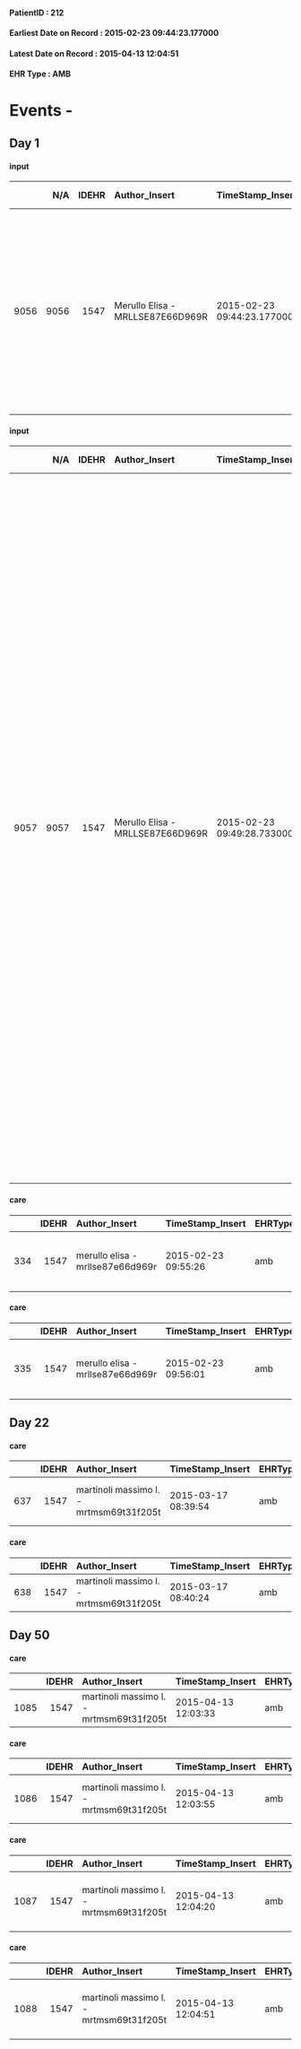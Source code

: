 
#### PatientID : 212
#### Earliest Date on Record : 2015-02-23 09:44:23.177000
#### Latest Date on Record : 2015-04-13 12:04:51
#### EHR Type : AMB

# Events - 

## Day 1

#### input
|      |    N/A |   IDEHR | Author_Insert                    | TimeStamp_Insert           | EHRType   |   PatientID |   IDDigitalSignDocument | persone_vicine   |   Unnamed: 0_x.1 |   IDANAMNESI_SOCIALE | Patient   | FamigliaAltro   | Paziente_T   | FamigliaAltro_T   |   Non_Rilevabile_x.1 | Note_Non_Rilevabile_x.1   | opt_Problemi   | Note_I                                                                                                                                                  | ds_note_timori                                                      | chk_contr_sintomi   | opt_paziente_a   | opt_famiglia_a   | opt_adeguatezza   | ds_note_ad                                                                                                                                                                                                      | opt_paziente_solo   | ds_note_con                          | opt_presente_assente   | Presenza_minori   | Caregiver_principale   | opt_necessario   | opt_presente   | opt_risorse_ec   | opt_paziente_psi   | opt_Ins_vol   | ds_note_prio                                                                                                                                                             | opt_inv_civile            | Needs     | Domestic partnership   | opt_disponibilita_f   | opt_famiglia_psi   |
|-----:|-------:|--------:|:---------------------------------|:---------------------------|:----------|------------:|------------------------:|:-----------------|-----------------:|---------------------:|:----------|:----------------|:-------------|:------------------|---------------------:|:--------------------------|:---------------|:--------------------------------------------------------------------------------------------------------------------------------------------------------|:--------------------------------------------------------------------|:--------------------|:-----------------|:-----------------|:------------------|:----------------------------------------------------------------------------------------------------------------------------------------------------------------------------------------------------------------|:--------------------|:-------------------------------------|:-----------------------|:------------------|:-----------------------|:-----------------|:---------------|:-----------------|:-------------------|:--------------|:-------------------------------------------------------------------------------------------------------------------------------------------------------------------------|:--------------------------|:----------|:-----------------------|:----------------------|:-------------------|
| 9056 |   9056 |    1547 | Merullo Elisa - MRLLSE87E66D969R | 2015-02-23 09:44:23.177000 | AMB       |         212 |                   22737 | N/A              |              355 |                  223 | No#0      | Si#1            | No#0         | Si#1              |                    0 | NR                        | Si#1           | Il pz non sa nulla della sua situazione clinica e non sa della terminalit√†. Figlia centrata e consapevole. Coniuge del pz √® stata informata di tutto. | La figlia vorrebbe il controllo dei sintomi e che il pz non soffra. | controllo sintomi#0 | Indefinite#2     | Congruenti#1     | Da valutare#2     | Sono da valutare le risorse: la figlia √® disponibile nelle ore diurne ma comincia ad essere in sovraccarico assistenziale. Non ci sono per√≤ altri aiuti: non √® presente una rete amicale o un buon vicinato. | No#0                | Il pz vive con la coniuge di 83 anni | Presente#1             | No#0              | Figlia e coniuge       | Si#1             | No#0           | Adeguate#1       | No#0               | No#0          | Il bisogno espresso √® a livello clinico/assistenziale. Spiegato il senso delle cure palliative. La figlia sembra compliante rispetto ad un percorso di cure palliative. | in fase di accertamento#2 | Clinici#0 | Coniuge/Convivente#0   | No#0                  | No#0               |

#### input
|      |    N/A |   IDEHR | Author_Insert                    | TimeStamp_Insert           | EHRType   |   PatientID |   IDDigitalSignDocument | persone_vicine   |   Unnamed: 0_x.1 |   IDANAMNESI_SOCIALE | Patient   | FamigliaAltro   | Paziente_T   | FamigliaAltro_T   |   Non_Rilevabile_x.1 | Note_Non_Rilevabile_x.1   | opt_Problemi   | Note_I                                                                                                                                                  | ds_note_timori                                                      | chk_contr_sintomi   | opt_paziente_a   | opt_famiglia_a   | opt_adeguatezza   | ds_note_ad                                                                                                                                                                                                      | opt_paziente_solo   | ds_note_con                                                                                                                                                                                                                                                                                                                                                                                                                                                                                                                                                                                                                                                                                                   | opt_presente_assente   | Presenza_minori   | Caregiver_principale   | opt_necessario   | opt_presente   | opt_risorse_ec   | opt_paziente_psi   | opt_Ins_vol   | ds_note_prio                                                                                                                                                             | opt_inv_civile            | Needs     | Domestic partnership   | opt_disponibilita_f   | opt_famiglia_psi   |
|-----:|-------:|--------:|:---------------------------------|:---------------------------|:----------|------------:|------------------------:|:-----------------|-----------------:|---------------------:|:----------|:----------------|:-------------|:------------------|---------------------:|:--------------------------|:---------------|:--------------------------------------------------------------------------------------------------------------------------------------------------------|:--------------------------------------------------------------------|:--------------------|:-----------------|:-----------------|:------------------|:----------------------------------------------------------------------------------------------------------------------------------------------------------------------------------------------------------------|:--------------------|:--------------------------------------------------------------------------------------------------------------------------------------------------------------------------------------------------------------------------------------------------------------------------------------------------------------------------------------------------------------------------------------------------------------------------------------------------------------------------------------------------------------------------------------------------------------------------------------------------------------------------------------------------------------------------------------------------------------|:-----------------------|:------------------|:-----------------------|:-----------------|:---------------|:-----------------|:-------------------|:--------------|:-------------------------------------------------------------------------------------------------------------------------------------------------------------------------|:--------------------------|:----------|:-----------------------|:----------------------|:-------------------|
| 9057 |   9057 |    1547 | Merullo Elisa - MRLLSE87E66D969R | 2015-02-23 09:49:28.733000 | AMB       |         212 |                   22738 | N/A              |              356 |                  224 | No#0      | Si#1            | No#0         | Si#1              |                    0 | NR                        | Si#1           | Il pz non sa nulla della sua situazione clinica e non sa della terminalit√†. Figlia centrata e consapevole. Coniuge del pz √® stata informata di tutto. | La figlia vorrebbe il controllo dei sintomi e che il pz non soffra. | controllo sintomi#0 | Indefinite#2     | Congruenti#1     | Da valutare#2     | Sono da valutare le risorse: la figlia √® disponibile nelle ore diurne ma comincia ad essere in sovraccarico assistenziale. Non ci sono per√≤ altri aiuti: non √® presente una rete amicale o un buon vicinato. | No#0                | Il pz vive con la coniuge di 83 anni. La coniuge √® stata ricoverata ad luglio/agosto 2014 per polmone perforato a causa di una costola rotta e solo ora si sta riprendendo (la coniuge ha l'ossigeno durante la notte). Chi gestisce l'intera assistenza oltre alla coniuge √® la figlia che non lavora e durante il giorno √® presso il domicilio dei genitori. C'√® un'altra figlia che vive ad Opera ed √® disponibile nelle ore notturne (durante il giorno non √® disponibile per motivi di lavoro). Le figlie hanno proposto la badante ma la coniuge del pz non vuole nessun estraneo in casa. Figlia centrata e consapevole del fine vita. pz NON sa nulla della diagnosi e della prognosi infausta. | Presente#1             | No#0              | Figlia e coniuge       | Si#1             | No#0           | Adeguate#1       | No#0               | No#0          | Il bisogno espresso √® a livello clinico/assistenziale. Spiegato il senso delle cure palliative. La figlia sembra compliante rispetto ad un percorso di cure palliative. | in fase di accertamento#2 | Clinici#0 | Coniuge/Convivente#0   | No#0                  | No#0               |

#### care
|     |   IDEHR | Author_Insert                    | TimeStamp_Insert    | EHRType   |   PatientID |   IDGESTIONE_AUSILI |   ds_ncons |   ds_nbolla | dt_consegna         |   opt_annulla_consegna | dt_Ric_consegna     | dt_ric_cons_forn    | opt_ausilio                             |
|----:|--------:|:---------------------------------|:--------------------|:----------|------------:|--------------------:|-----------:|------------:|:--------------------|-----------------------:|:--------------------|:--------------------|:----------------------------------------|
| 334 |    1547 | merullo elisa - mrllse87e66d969r | 2015-02-23 09:55:26 | amb       |         212 |                 176 |      24523 |          95 | 2015-01-28 00:00:00 |                      0 | 2015-01-27 00:00:00 | 2015-01-27 00:00:00 | antid air mattress with compressor # 16 |

#### care
|     |   IDEHR | Author_Insert                    | TimeStamp_Insert    | EHRType   |   PatientID |   IDGESTIONE_AUSILI |   ds_ncons |   ds_nbolla | dt_consegna         |   opt_annulla_consegna | dt_Ric_consegna     | dt_ric_cons_forn    | opt_ausilio                                     |
|----:|--------:|:---------------------------------|:--------------------|:----------|------------:|--------------------:|-----------:|------------:|:--------------------|-----------------------:|:--------------------|:--------------------|:------------------------------------------------|
| 335 |    1547 | merullo elisa - mrllse87e66d969r | 2015-02-23 09:56:01 | amb       |         212 |                 177 |      24523 |          95 | 2015-01-28 00:00:00 |                      0 | 2015-01-27 00:00:00 | 2015-01-27 00:00:00 | electronic articulated bed with side rails # 14 |


## Day 22

#### care
|     |   IDEHR | Author_Insert                           | TimeStamp_Insert    | EHRType   |   PatientID |   IDGESTIONE_AUSILI |   ds_ncons |   opt_annulla_consegna | dt_Ric_consegna     | dt_ric_cons_forn    | opt_ausilio                    |
|----:|--------:|:----------------------------------------|:--------------------|:----------|------------:|--------------------:|-----------:|-----------------------:|:--------------------|:--------------------|:-------------------------------|
| 637 |    1547 | martinoli massimo l. - mrtmsm69t31f205t | 2015-03-17 08:39:54 | amb       |         212 |                 480 |      24839 |                      0 | 2015-03-16 00:00:00 | 2015-03-16 00:00:00 | decubitus cushion silicone # 9 |

#### care
|     |   IDEHR | Author_Insert                           | TimeStamp_Insert    | EHRType   |   PatientID |   IDGESTIONE_AUSILI |   ds_ncons |   opt_annulla_consegna | dt_Ric_consegna     | dt_ric_cons_forn    | opt_ausilio            |
|----:|--------:|:----------------------------------------|:--------------------|:----------|------------:|--------------------:|-----------:|-----------------------:|:--------------------|:--------------------|:-----------------------|
| 638 |    1547 | martinoli massimo l. - mrtmsm69t31f205t | 2015-03-17 08:40:24 | amb       |         212 |                 481 |      24839 |                      0 | 2015-03-16 00:00:00 | 2015-03-16 00:00:00 | comfortable chair # 21 |


## Day 50

#### care
|      |   IDEHR | Author_Insert                           | TimeStamp_Insert    | EHRType   |   PatientID |   IDGESTIONE_AUSILI |   ds_ncons |   ds_nritiro |   opt_annulla_consegna | dt_Ric_consegna     | dt_ric_cons_forn    | dt_ric_ritiro       | dt_ric_ritiro_forn   | opt_ausilio            |
|-----:|--------:|:----------------------------------------|:--------------------|:----------|------------:|--------------------:|-----------:|-------------:|-----------------------:|:--------------------|:--------------------|:--------------------|:---------------------|:-----------------------|
| 1085 |    1547 | martinoli massimo l. - mrtmsm69t31f205t | 2015-04-13 12:03:33 | amb       |         212 |                 928 |      24839 |        25035 |                      0 | 2015-03-16 00:00:00 | 2015-03-16 00:00:00 | 2015-04-13 00:00:00 | 2015-04-13 00:00:00  | comfortable chair # 21 |

#### care
|      |   IDEHR | Author_Insert                           | TimeStamp_Insert    | EHRType   |   PatientID |   IDGESTIONE_AUSILI |   ds_ncons |   ds_nritiro |   opt_annulla_consegna | dt_Ric_consegna     | dt_ric_cons_forn    | dt_ric_ritiro       | dt_ric_ritiro_forn   | opt_ausilio                    |
|-----:|--------:|:----------------------------------------|:--------------------|:----------|------------:|--------------------:|-----------:|-------------:|-----------------------:|:--------------------|:--------------------|:--------------------|:---------------------|:-------------------------------|
| 1086 |    1547 | martinoli massimo l. - mrtmsm69t31f205t | 2015-04-13 12:03:55 | amb       |         212 |                 929 |      24839 |        25035 |                      0 | 2015-03-16 00:00:00 | 2015-03-16 00:00:00 | 2015-04-13 00:00:00 | 2015-04-13 00:00:00  | decubitus cushion silicone # 9 |

#### care
|      |   IDEHR | Author_Insert                           | TimeStamp_Insert    | EHRType   |   PatientID |   IDGESTIONE_AUSILI |   ds_ncons |   ds_nbolla | dt_consegna         |   ds_nritiro |   opt_annulla_consegna | dt_Ric_consegna     | dt_ric_cons_forn    | dt_ric_ritiro       | dt_ric_ritiro_forn   | opt_ausilio                                     |
|-----:|--------:|:----------------------------------------|:--------------------|:----------|------------:|--------------------:|-----------:|------------:|:--------------------|-------------:|-----------------------:|:--------------------|:--------------------|:--------------------|:---------------------|:------------------------------------------------|
| 1087 |    1547 | martinoli massimo l. - mrtmsm69t31f205t | 2015-04-13 12:04:20 | amb       |         212 |                 930 |      24523 |          95 | 2015-01-28 00:00:00 |        25035 |                      0 | 2015-01-27 00:00:00 | 2015-01-27 00:00:00 | 2015-04-13 00:00:00 | 2015-04-13 00:00:00  | electronic articulated bed with side rails # 14 |

#### care
|      |   IDEHR | Author_Insert                           | TimeStamp_Insert    | EHRType   |   PatientID |   IDGESTIONE_AUSILI |   ds_ncons |   ds_nbolla | dt_consegna         |   ds_nritiro |   opt_annulla_consegna | dt_Ric_consegna     | dt_ric_cons_forn    | dt_ric_ritiro       | dt_ric_ritiro_forn   | opt_ausilio                             |
|-----:|--------:|:----------------------------------------|:--------------------|:----------|------------:|--------------------:|-----------:|------------:|:--------------------|-------------:|-----------------------:|:--------------------|:--------------------|:--------------------|:---------------------|:----------------------------------------|
| 1088 |    1547 | martinoli massimo l. - mrtmsm69t31f205t | 2015-04-13 12:04:51 | amb       |         212 |                 931 |      24523 |          95 | 2015-01-28 00:00:00 |        25035 |                      0 | 2015-01-27 00:00:00 | 2015-01-27 00:00:00 | 2015-04-13 00:00:00 | 2015-04-13 00:00:00  | antid air mattress with compressor # 16 |


